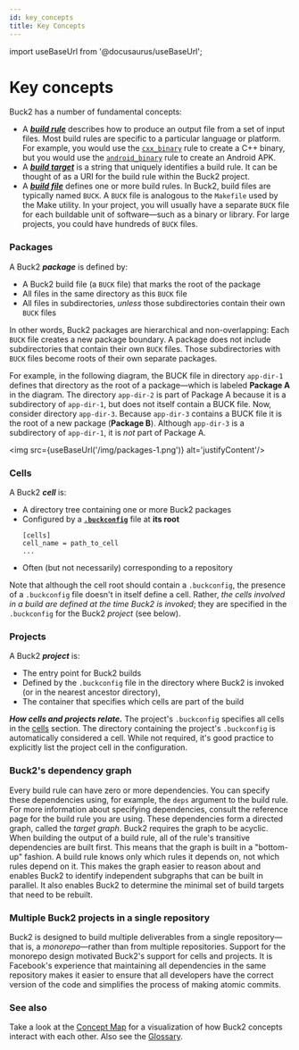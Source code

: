 ```yaml
---
id: key_concepts
title: Key Concepts
---
```


import useBaseUrl from '@docusaurus/useBaseUrl';

# Key concepts

Buck2 has a number of fundamental concepts:

- A [**_build rule_**](build_rule.md) describes how to produce an output file
  from a set of input files. Most build rules are specific to a particular
  language or platform. For example, you would use the
  [`cxx_binary`](../../prelude/globals/#cxx_binary) rule to create a C++ binary,
  but you would use the
  [`android_binary`](../../prelude/globals/#android_binary) rule to create an
  Android APK.
- A [**_build target_**](build_target.md) is a string that uniquely identifies a
  build rule. It can be thought of as a URI for the build rule within the Buck2
  project.
- A [**_build file_**](build_rule.md) defines one or more build rules. In Buck2,
  build files are typically named `BUCK`. A `BUCK` file is analogous to the
  `Makefile` used by the Make utility. In your project, you will usually have a
  separate `BUCK` file for each buildable unit of software—such as a binary or
  library. For large projects, you could have hundreds of `BUCK` files.

### Packages

A Buck2 **_package_** is defined by:

- A Buck2 build file (a `BUCK` file) that marks the root of the package
- All files in the same directory as this `BUCK` file
- All files in subdirectories, _unless_ those subdirectories contain their own
  `BUCK` files

In other words, Buck2 packages are hierarchical and non-overlapping: Each `BUCK`
file creates a new package boundary. A package does not include subdirectories
that contain their own `BUCK` files. Those subdirectories with `BUCK` files
become roots of their own separate packages.

For example, in the following diagram, the BUCK file in directory `app-dir-1`
defines that directory as the root of a package—which is labeled **Package A**
in the diagram. The directory `app-dir-2` is part of Package A because it is a
subdirectory of `app-dir-1`, but does not itself contain a BUCK file. Now,
consider directory `app-dir-3`. Because `app-dir-3` contains a BUCK file it is
the root of a new package (**Package B**). Although `app-dir-3` is a
subdirectory of `app-dir-1`, it is _not_ part of Package A.

<img src={useBaseUrl('/img/packages-1.png')} alt='justifyContent'/>

### Cells

A Buck2 **_cell_** is:

- A directory tree containing one or more Buck2 packages
- Configured by a [**`.buckconfig`**](buckconfig.md) file at **its root**
  ```
  [cells]
  cell_name = path_to_cell
  ...
  ```
- Often (but not necessarily) corresponding to a repository

Note that although the cell root should contain a `.buckconfig`, the presence of
a `.buckconfig` file doesn't in itself define a cell. Rather, _the cells
involved in a build are defined at the time Buck2 is invoked_; they are
specified in the `.buckconfig` for the Buck2 _project_ (see below).

### Projects

A Buck2 **_project_** is:

- The entry point for Buck2 builds
- Defined by the `.buckconfig` file in the directory where Buck2 is invoked (or
  in the nearest ancestor directory),
- The container that specifies which cells are part of the build

**_How cells and projects relate._** The project's `.buckconfig` specifies all
cells in the [cells](buckconfig.md#cells) section. The directory containing the
project's `.buckconfig` is automatically considered a cell. While not required,
it's good practice to explicitly list the project cell in the configuration.

### Buck2's dependency graph

Every build rule can have zero or more dependencies. You can specify these
dependencies using, for example, the `deps` argument to the build rule. For more
information about specifying dependencies, consult the reference page for the
build rule you are using. These dependencies form a directed graph, called the
_target graph_. Buck2 requires the graph to be acyclic. When building the output
of a build rule, all of the rule's transitive dependencies are built first. This
means that the graph is built in a "bottom-up" fashion. A build rule knows only
which rules it depends on, not which rules depend on it. This makes the graph
easier to reason about and enables Buck2 to identify independent subgraphs that
can be built in parallel. It also enables Buck2 to determine the minimal set of
build targets that need to be rebuilt.

### Multiple Buck2 projects in a single repository

Buck2 is designed to build multiple deliverables from a single repository—that
is, a _monorepo_—rather than from multiple repositories. Support for the
monorepo design motivated Buck2's support for cells and projects. It is
Facebook's experience that maintaining all dependencies in the same repository
makes it easier to ensure that all developers have the correct version of the
code and simplifies the process of making atomic commits.

### See also

Take a look at the [Concept Map](concept_map.md) for a visualization of how
Buck2 concepts interact with each other. Also see the [Glossary](glossary.md).
